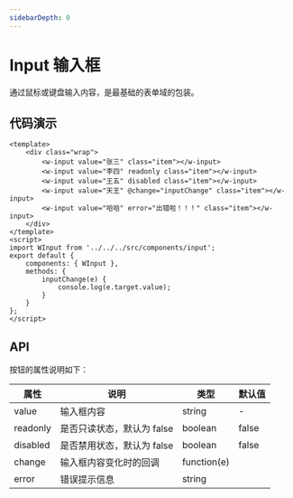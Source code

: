 ```yaml
---
sidebarDepth: 0
---
```


# Input 输入框

通过鼠标或键盘输入内容，是最基础的表单域的包装。

## 代码演示

<ClientOnly>
  <input-basic />
</ClientOnly>

```vue
<template>
	<div class="wrap">
		<w-input value="张三" class="item"></w-input>
		<w-input value="李四" readonly class="item"></w-input>
		<w-input value="王五" disabled class="item"></w-input>
		<w-input value="天王" @change="inputChange" class="item"></w-input>
		<w-input value="哈哈" error="出错啦！！！" class="item"></w-input>
	</div>
</template>
<script>
import WInput from '../../../src/components/input';
export default {
	components: { WInput },
	methods: {
		inputChange(e) {
			console.log(e.target.value);
		}
	}
};
</script>
```

## API

按钮的属性说明如下：

| 属性     | 说明                       | 类型        | 默认值 |
| -------- | -------------------------- | ----------- | ------ |
| value    | 输入框内容                 | string      | -      |
| readonly | 是否只读状态，默认为 false | boolean     | false  |
| disabled | 是否禁用状态，默认为 false | boolean     | false  |
| change   | 输入框内容变化时的回调     | function(e) |        |
| error    | 错误提示信息               | string      |        |
